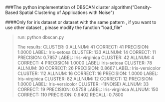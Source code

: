 ###The python implementation of DBSCAN cluster algorithm("Density-Based Spatial Clustering of Applications with Noise")

####Only for iris dataset or dataset with the same pattern ,  if you want to use other dataset , please modify the function "load_file"

>run:
>python dbscan.py
>
>The results:
>CLUSTER: 0 ALLNUM: 41 CORRECT: 41 PRECISION: 1.0000 LABEL: Iris-setosa
>CLUSTER: 133 ALLNUM: 14 CORRECT: 11 PRECISION: 0.7857 LABEL: Iris-virginica
>CLUSTER: 42 ALLNUM: 4 CORRECT: 4 PRECISION: 1.0000 LABEL: Iris-setosa
>CLUSTER: 78 ALLNUM: 30 CORRECT: 26 PRECISION: 0.8667 LABEL: Iris-versicolor
>CLUSTER: 112 ALLNUM: 16 CORRECT: 16 PRECISION: 1.0000 LABEL: Iris-virginica
>CLUSTER: 82 ALLNUM: 12 CORRECT: 12 PRECISION: 1.0000 LABEL: Iris-versicolor
>CLUSTER: -1(NOISE) ALLNUM: 33 CORRECT: 19 PRECISION: 0.5758 LABEL: Iris-virginica
>ALLNUM: 150 CORRECT: 110 PRECISION: 0.9402 RECALL: 0.7800
